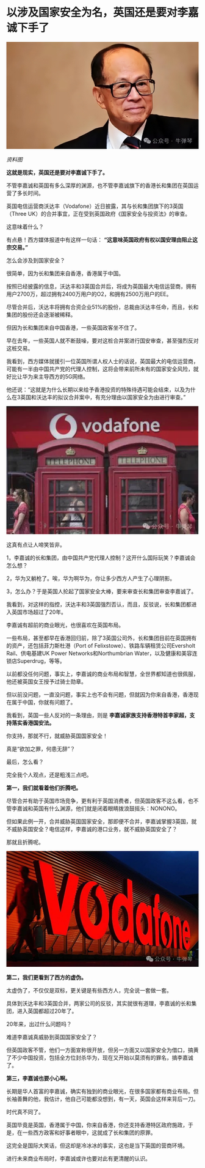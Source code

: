 # 以涉及国家安全为名，英国还是要对李嘉诚下手了

![d6299be60c369ea2c18c082cb63ea4f6.jpg](https://raw.githubusercontent.com/qqhsx/qqnews_image/main/2024/02/07/以涉及国家安全为名，英国还是要对李嘉诚下手了/d6299be60c369ea2c18c082cb63ea4f6.jpg)

_资料图_

**这就是现实，英国还是要对李嘉诚下手了。**

不管李嘉诚和英国有多么深厚的渊源，也不管李嘉诚旗下的香港长和集团在英国运营了多长时间。

英国电信运营商沃达丰（Vodafone）近日披露，其与长和集团旗下的3英国（Three UK）的合并事宜，正在受到英国政府《国家安全与投资法》的审查。

这意味着什么？

有点悬！西方媒体报道中有这样一句话： **“这意味英国政府有权以国安理由阻止这宗交易。”**

怎么会涉及到国家安全？

很简单，因为长和集团来自香港，香港属于中国。

按照已经披露的信息，沃达丰和3英国合并后，将成为英国最大电信运营商，拥有用户2700万，超过拥有2400万用户的O2，和拥有2500万用户的EE。

尽管合并后，沃达丰将拥有合资企业51%的股份，总裁由沃达丰任命，而且，长和集团的股份还会逐渐被稀释。

但因为长和集团来自中国香港，一些英国政客坐不住了。

早在去年，一些英国人就不断鼓噪，要对这桩合并案进行国安审查，甚至强烈反对这桩交易。

我看到，西方媒体就援引一位英国所谓人权人士的话说，英国最大的电信运营商，可能有一半由中国共产党的代理人控制，这将会带来前所未有的国家安全风险，就好比让华为来主导西方的5G网络。

他还说：“这就是为什么长期以来给予香港投资的特殊待遇可能会结束，以及为什么在3英国和沃达丰的拟议合并案中，有充分理由以国家安全为由进行审查。”

![321e253f59a006c418bab7feb252b5a9.jpg](https://raw.githubusercontent.com/qqhsx/qqnews_image/main/2024/02/07/以涉及国家安全为名，英国还是要对李嘉诚下手了/321e253f59a006c418bab7feb252b5a9.jpg)

这真有点让人啼笑皆非。

1，李嘉诚的长和集团，由中国共产党代理人控制？这开什么国际玩笑？李嘉诚会怎么想？

2，华为又躺枪了。唉，华为啊华为，你让多少西方人产生了心理阴影。

3，怎么办？于是英国人抡起了国家安全大棒，要来审查长和集团审查李嘉诚了。

我看到，对这样的指控，沃达丰和3英国强烈否认，而且，反驳说，长和集团都进入英国市场超过了20年。

李嘉诚有超前的商业眼光，也很喜欢在英国布局。

一些布局，甚至都早在香港回归前，除了3英国公司外，长和集团目前在英国拥有的资产，还包括菲力斯杜港（Port of
Felixstowe）、铁路车辆租赁公司Eversholt Rail、供电基建UK Power Networks和Northumbrian
Water，以及健康和美容连锁店Superdrug，等等。

以前都没任何问题，事实上，李嘉诚的商业布局和智慧，全世界都知道也很佩服，他还被英国女王授予过骑士勋章。

但以前没问题，一直没问题，事实上也不会有问题，但就因为你来自香港，香港现在属于中国，你就有问题了。

我看到，英国一些人反对的一条理由，则是 **李嘉诚家族支持香港特首李家超，支持落实香港国安法。**

你支持，那就不行，就威胁英国国家安全！

真是“欲加之罪，何患无辞”？

最后，怎么看？

完全我个人观点，还是粗浅三点吧。

**第一，我们就看着他们折腾吧。**

尽管合并有助于英国市场竞争，更有利于英国消费者，但英国政客不这么看，也不管李嘉诚和英国有什么渊源，他们就是闭着眼睛拨浪鼓摇头：NONONO。

但如果此例一开，合并威胁英国国家安全，那即便不合并，李嘉诚掌握3英国，就不威胁英国安全？电信这样，李嘉诚的港口业务，就不威胁英国安全了？

那就且折腾呢。

![3d9026b2be21dfbb627d83a5a2af8e5f.jpg](https://raw.githubusercontent.com/qqhsx/qqnews_image/main/2024/02/07/以涉及国家安全为名，英国还是要对李嘉诚下手了/3d9026b2be21dfbb627d83a5a2af8e5f.jpg)

**第二，我们更看到了西方的虚伪。**

太虚伪了，不仅仅是双标，更关键是有些西方人，完全说一套做一套。

具体到沃达丰和3英国合并，两家公司的反驳，其实就很有道理，李嘉诚的长和集团，进入英国都超过20年了。

20年来，出过什么问题吗？

难道李嘉诚真威胁到英国国家安全了？

但英国政客不管，他们一方面宣称很开放，但另一方面又以国家安全为借口，搞黄了不少中国投资，包括全方位封杀华为，现在又开始以莫须有的罪名，搞李嘉诚了。

**第三，李嘉诚也要小心啊。**

长期是华人首富的李嘉诚，确实有独到的商业眼光，在很多国家都有商业布局。但长袖善舞的他，我估计，他自己可能都没想到，有一天，英国会这样来背后一刀。

时代真不同了。

英国毕竟是英国，香港属于中国，你来自香港，你还支持香港特区政府施政，于是，在一些西方政客和好事者眼中，这就成了长和集团的原罪。

这完全是国际大笑话，但这却是冷冰冰的事实，这也是当下英国的营商环境。

进行未来商业布局时，李嘉诚或许也要对此有更清醒的认识。

